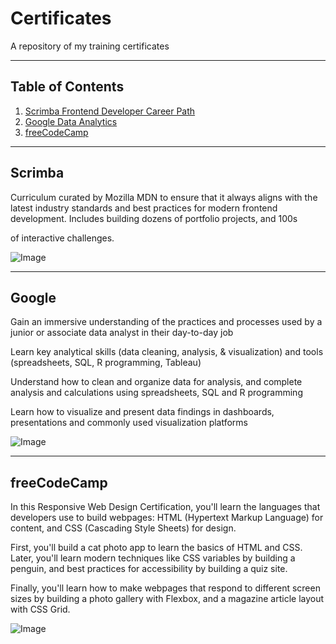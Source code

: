# Certificates

A repository of my training certificates


---

## Table of Contents

1. [Scrimba Frontend Developer Career Path](#Scrimba)
2. [Google Data Analytics](#Google)
3. [freeCodeCamp](#freeCodeCamp)



---

## Scrimba

Curriculum curated by Mozilla MDN to ensure that it always aligns with the latest industry standards and best practices for modern frontend development.  Includes building dozens of portfolio projects, and 100s 

of interactive challenges.  

![Image](https://github.com/user-attachments/assets/fcd44f76-7fcb-4b32-9972-a6bc270ea769)

---

## Google

Gain an immersive understanding of the practices and processes used by a junior or associate data analyst in their day-to-day job

Learn key analytical skills (data cleaning, analysis, & visualization) and tools (spreadsheets, SQL, R programming, Tableau) 

Understand how to clean and organize data for analysis, and complete analysis and calculations using spreadsheets, SQL and R programming

Learn how to visualize and present data findings in dashboards, presentations and commonly used visualization platforms

![Image](https://github.com/user-attachments/assets/02148e51-ef2f-4d99-8f16-8007af3bf35f)


---

## freeCodeCamp

In this Responsive Web Design Certification, you'll learn the languages that developers use to build webpages: HTML (Hypertext Markup Language) for content, and CSS (Cascading Style Sheets) for design.

First, you'll build a cat photo app to learn the basics of HTML and CSS. Later, you'll learn modern techniques like CSS variables by building a penguin, and best practices for accessibility by building a quiz site.

Finally, you'll learn how to make webpages that respond to different screen sizes by building a photo gallery with Flexbox, and a magazine article layout with CSS Grid.

![Image](https://github.com/user-attachments/assets/d7328f09-a458-4848-87c2-8d0919082f20)

